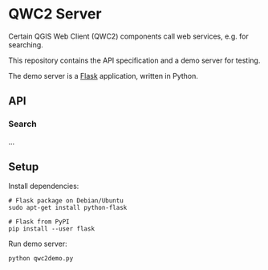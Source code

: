 QWC2 Server
===========

Certain QGIS Web Client (QWC2) components call web services, e.g. for searching.

This repository contains the API specification and a demo server for testing.

The demo server is a [Flask](http://flask.pocoo.org/) application, written in Python.


API
---

### Search

...


Setup
-----

Install dependencies:

    # Flask package on Debian/Ubuntu
    sudo apt-get install python-flask

    # Flask from PyPI
    pip install --user flask

Run demo server:

    python qwc2demo.py
